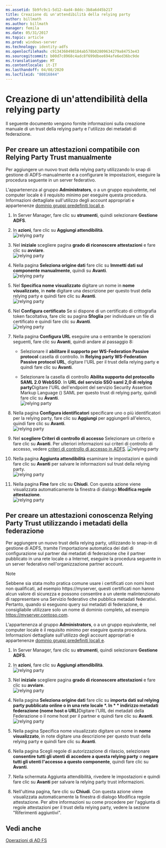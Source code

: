 ```yaml
---
ms.assetid: 5b9fc9c1-5d12-4ad4-8ddc-3b8a6d45b217
title: Creazione di un'attendibilità della relying party
author: billmath
ms.author: billmath
manager: femila
ms.date: 05/31/2017
ms.topic: article
ms.prod: windows-server
ms.technology: identity-adfs
ms.openlocfilehash: c9134360498184ab578b02809634279a84753e43
ms.sourcegitcommit: b00d7c8968c4adc8f699dbee694afe6ed36bc9de
ms.translationtype: MT
ms.contentlocale: it-IT
ms.lasthandoff: 04/08/2020
ms.locfileid: "80816844"
---
```

# <a name="create-a-relying-party-trust"></a>Creazione di un'attendibilità della relying party


Il seguente documento vengono fornite informazioni sulla creazione manuale di un trust della relying party e l'utilizzo dei metadati di federazione.
  
## <a name="to-create-a-claims-aware-relying-party-trust-manually"></a>Per creare un attestazioni compatibile con Relying Party Trust manualmente 

Per aggiungere un nuovo trust della relying party utilizzando lo snap di gestione di ADFS\-manualmente e a configurare le impostazioni, eseguire la procedura seguente in un server federativo.  

L'appartenenza al gruppo **Administrators**, o a un gruppo equivalente, nel computer locale è il requisito minimo per eseguire questa procedura.  Informazioni dettagliate sull'utilizzo degli account appropriati e appartenenze [dominio gruppi predefiniti locali e](https://go.microsoft.com/fwlink/?LinkId=83477).
  
1. In Server Manager, fare clic su **strumenti**, quindi selezionare **Gestione ADFS**.  
  
2.  In **azioni**, fare clic su **Aggiungi attendibilità**.  
![relying party](media/Create-a-Relying-Party-Trust/addtrust1.PNG)   

3.  Nel **iniziale** scegliere pagina **grado di riconoscere attestazioni** e fare clic su **avviare**.  
![relying party](media/Create-a-Relying-Party-Trust/addtrust2.PNG) 
  
4.  Nella pagina **Seleziona origine dati** fare clic su **Immetti dati sul componente manualmente**, quindi su **Avanti**.  
![relying party](media/Create-a-Relying-Party-Trust/addtrust3.PNG) 
  
5.  Nel **Specifica nome visualizzato** digitare un nome in **nome visualizzato**, in **note** digitare una descrizione per questo trust della relying party e quindi fare clic su **Avanti**.  
![relying party](media/Create-a-Relying-Party-Trust/addtrust4.PNG) 

6. Nel **Configura certificato** Se si dispone di un certificato di crittografia token facoltativa, fare clic su pagina **Sfoglia** per individuare un file di certificato e quindi fare clic su **Avanti**.  
![relying party](media/Create-a-Relying-Party-Trust/addtrust5.PNG) 

7.  Nella pagina **Configura URL** eseguire una o entrambe le operazioni seguenti, fare clic su **Avanti**, quindi andare al passaggio 8:  
  
    -   Selezionare il **abilitare il supporto per WS\-Federation Passive protocol** casella di controllo. In **Relying party WS\-Federation Passive protocol URL**, digitare l'URL per il trust della relying party e quindi fare clic su **Avanti**.  
  
    -   Selezionare la casella di controllo **Abilita supporto del protocollo SAML 2.0 WebSSO**. In **URL del servizio SSO saml 2,0 di relying party**Digitare l'URL dell'endpoint del servizio Security Assertion Markup Language \(\) SAML per questo trust di relying party, quindi fare clic su **Avanti**.  
![relying party](media/Create-a-Relying-Party-Trust/addtrust6.PNG)   

8. Nella pagina **Configura identificatori** specificare uno o più identificatori per la relying party, fare clic su **Aggiungi** per aggiungerli all'elenco, quindi fare clic su **Avanti**.  
![relying party](media/Create-a-Relying-Party-Trust/addtrust8.PNG)
  
9.  Nel **scegliere Criteri di controllo di accesso** Selezionare un criterio e fare clic su **Avanti**.  Per ulteriori informazioni sui criteri di controllo di accesso, vedere [criteri di controllo di accesso in ADFS](Access-Control-Policies-in-AD-FS.md). 
![relying party](media/Create-a-Relying-Party-Trust/addtrust9.PNG)

10. Nella pagina **Aggiunta attendibilità** esaminare le impostazioni e quindi fare clic su **Avanti** per salvare le informazioni sul trust della relying party.  
   ![relying party](media/Create-a-Relying-Party-Trust/addtrust10.PNG) 
11. Nella pagina **Fine** fare clic su **Chiudi**. Con questa azione viene visualizzata automaticamente la finestra di dialogo **Modifica regole attestazione**.  
![relying party](media/Create-a-Relying-Party-Trust/addtrust11.PNG) 

## <a name="to-create-a-claims-aware-relying-party-trust-using-federation-metadata"></a>Per creare un attestazioni conoscenza Relying Party Trust utilizzando i metadati della federazione

Per aggiungere un nuovo trust della relying party, utilizzando lo snap-in di gestione di ADFS, tramite l'importazione automatica dei dati di configurazione sul partner dai metadati di federazione che il partner pubblicato in una rete locale o a Internet, eseguire la procedura seguente in un server federativo nell'organizzazione partner account.

>[!NOTE]
>Sebbene sia stata molto pratica comune usare i certificati con nomi host non qualificati, ad esempio https://myserver, questi certificati non hanno alcun valore di sicurezza e possono consentire a un utente malintenzionato di rappresentare una Servizio federativo che pubblica metadati federativi. Pertanto, quando si eseguono query sui metadati di federazione, è consigliabile utilizzare solo un nome di dominio completo, ad esempio https://myserver.contoso.com.

L'appartenenza al gruppo **Administrators**, o a un gruppo equivalente, nel computer locale è il requisito minimo per eseguire questa procedura.  Informazioni dettagliate sull'utilizzo degli account appropriati e appartenenze [dominio gruppi predefiniti locali e](https://go.microsoft.com/fwlink/?LinkId=83477).


1. In Server Manager, fare clic su **strumenti**, quindi selezionare **Gestione ADFS**.  
  
2. In **azioni**, fare clic su **Aggiungi attendibilità**.  
   ![relying party](media/Create-a-Relying-Party-Trust/addtrust1.PNG)   

3. Nel **iniziale** scegliere pagina **grado di riconoscere attestazioni** e fare clic su **avviare**.  
   ![relying party](media/Create-a-Relying-Party-Trust/addtrust2.PNG) 
  
4. Nella pagina **Seleziona origine dati** fare clic su <strong>importa dati sul relying party pubblicato online o in una rete locale *. In * * indirizzo metadati federazione (nome host o URL)</strong>Digitare l'URL dei metadati della Federazione o il nome host per il partner e quindi fare clic su **Avanti**.  
   ![relying party](media/Create-a-Relying-Party-Trust/addtrust12.PNG) 

5. Nella pagina Specifica nome visualizzato digitare un nome in **nome visualizzato**, in note digitare una descrizione per questo trust della relying party e quindi fare clic su **Avanti**.

6. Nella pagina Scegli regole di autorizzazione di rilascio, selezionare **consentire tutti gli utenti di accedere a questa relying party** o **negare tutti gli utenti l'accesso a questo componente**, quindi fare clic su **Avanti**.

7. Nella schermata Aggiunta attendibilità, rivedere le impostazioni e quindi fare clic su **Avanti** per salvare la relying party trust informazioni.

8. Nell'ultima pagina, fare clic su **Chiudi**. Con questa azione viene visualizzata automaticamente la finestra di dialogo Modifica regole attestazione. Per altre informazioni su come procedere per l'aggiunta di regole attestazioni per il trust della relying party, vedere la sezione "Riferimenti aggiuntivi".




## <a name="see-also"></a>Vedi anche  
[Operazioni di AD FS](../../ad-fs/AD-FS-2016-Operations.md) 
